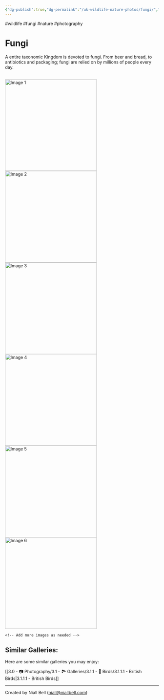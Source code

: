 ```yaml
---
{"dg-publish":true,"dg-permalink":"/uk-wildlife-nature-photos/fungi/","permalink":"/uk-wildlife-nature-photos/fungi/","title":"Fungi","tags":["wildlife","nature","photography"],"noteIcon":null,"created":"2024-04-17T20:50:28.000+01:00","updated":"2024-05-03T13:01:31.000+01:00"}
---
```


#wildlife #fungi #nature #photography 
# Fungi

A entire taxonomic Kingdom is devoted to fungi. From beer and bread, to antibiotics and packaging; fungi are relied on by millions of people every day.

<br>
<div class="gallery">
    <a href="https://i.imgur.com/KgIi56J.jpeg" data-fancybox="gallery">
        <img src="https://i.imgur.com/KgIi56J.jpeg" alt="Image 1" width="300">
    </a>
    <a href="https://i.imgur.com/TQk0Ydw.jpeg" data-fancybox="gallery">
        <img src="https://i.imgur.com/TQk0Ydw.jpeg" alt="Image 2" width="300">
    </a>
    <a href="https://i.imgur.com/2MrhVQh.jpeg" data-fancybox="gallery">
        <img src="https://i.imgur.com/2MrhVQh.jpeg" alt="Image 3" width="300">
    </a>
    <a href="https://i.imgur.com/N3cutJ8.jpeg" data-fancybox="gallery">
        <img src="https://i.imgur.com/N3cutJ8.jpeg" alt="Image 4" width="300">
    </a>
    <a href="https://i.imgur.com/Jx5qB8u.jpeg" data-fancybox="gallery">
        <img src="https://i.imgur.com/Jx5qB8u.jpeg" alt="Image 5" width="300">
    </a>
    <a href="https://i.imgur.com/1WnqV0R.jpeg" data-fancybox="gallery">
        <img src="https://i.imgur.com/1WnqV0R.jpeg" alt="Image 6" width="300">
    </a>

    <!-- Add more images as needed -->
</div>

## Similar Galleries:

Here are some similar galleries you may enjoy:

[[3.0 - 📷 Photography/3.1 - 🏞️ Galleries/3.1.1 - 🦅 Birds/3.1.1.1 - British Birds\|3.1.1.1 - British Birds]]

---
Created by Niall Bell (niall@niallbell.com)